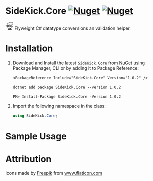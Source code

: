# SideKick.Core [![Nuget](https://img.shields.io/nuget/v/SideKick.Core?style=flat-square&logo=nuget)](https://www.nuget.org/packages/SideKick.Core) [![Nuget](https://img.shields.io/nuget/dt/SideKick.Core?style=flat-square)](https://www.nuget.org/packages/SideKick.Core)
 <img src="https://raw.githubusercontent.com/DennisPitallano/SideKick.Core/master/SideKick.Core/sidekick.png" alt="SideKick" height="100" style="zoom:25%;" />  Flyweight C# datatype conversions an validation helper.

# Installation

1. Download and Install the latest `SideKick.Core` from [NuGet](https://www.nuget.org/packages/SideKick.Core/) using Package Manager, CLI or by adding it to Package Reference:

   ```
   <PackageReference Include="SideKick.Core" Version="1.0.2" />
   ```

   ```
   dotnet add package SideKick.Core --version 1.0.2
   ```

   ```
   PM> Install-Package SideKick.Core -Version 1.0.2
   ```

2. Import the following namespace in the class:

   ```c#
   using SideKick.Core;
   ```

# Sample Usage





# Attribution

<div>Icons made by <a href="https://www.flaticon.com/authors/freepik" title="Freepik">Freepik</a> from <a href="https://www.flaticon.com/" title="Flaticon">www.flaticon.com</a></div>

